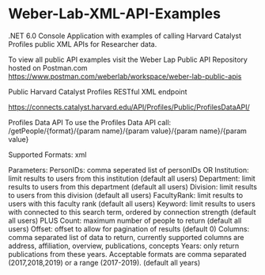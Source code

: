 # Weber-Lab-XML-API-Examples
.NET 6.0 Console Application with examples of calling Harvard Catalyst Profiles public XML APIs for Researcher data.

To view all public API examples visit the Weber Lap Public API Repository hosted on Postman.com
https://www.postman.com/weberlab/workspace/weber-lab-public-apis


Public Harvard Catalyst Profiles RESTful XML endpoint

https://connects.catalyst.harvard.edu/API/Profiles/Public/ProfilesDataAPI/

Profiles Data API
To use the Profiles Data API call: /getPeople/{format}/{param name}/{param value}/{param name}/{param value}

Supported Formats: xml

Parameters:
PersonIDs: comma seperated list of personIDs
                    OR
Institution: limit results to users from this institution (default all users)
Department: limit results to users from this department (default all users)
Division: limit results to users from this division (default all users)
FacultyRank: limit results to users with this faculty rank (default all users)
Keyword: limit results to users with connected to this search term, ordered by connection strength (default all users)
                    PLUS
Count: maximum number of people to return (default all users)
Offset: offset to allow for pagination of results (default 0)
Columns: comma separated list of data to return, currently supported columns are address, affiliation, overview, publications, concepts
Years: only return publications from these years. Acceptable formats are comma separated (2017,2018,2019) or a range (2017-2019). (default all years)
